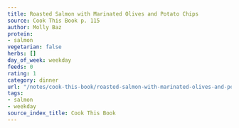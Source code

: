 ```yaml
---
title: Roasted Salmon with Marinated Olives and Potato Chips
source: Cook This Book p. 115
author: Molly Baz
protein:
- salmon
vegetarian: false
herbs: []
day_of_week: weekday
feeds: 0
rating: 1
category: dinner
url: "/notes/cook-this-book/roasted-salmon-with-marinated-olives-and-potato-chips.html"
tags:
- salmon
- weekday
source_index_title: Cook This Book
---
```



